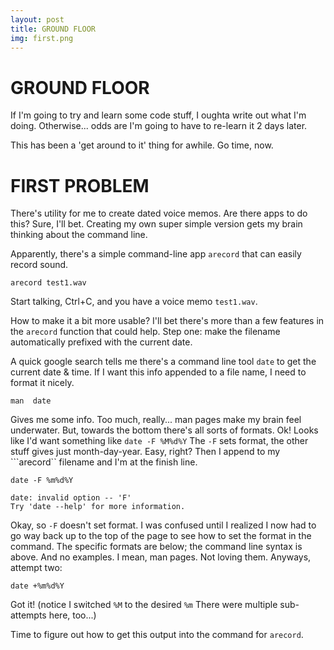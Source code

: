 ```yaml
---
layout: post
title: GROUND FLOOR
img: first.png
---
```


# GROUND FLOOR

If I'm going to try and learn some code stuff, I oughta write out what I'm doing.  Otherwise... odds are I'm going to have to re-learn it 2 days later.

This has been a 'get around to it' thing for awhile.  Go time, now.

# FIRST PROBLEM

There's utility for me to create dated voice memos.  Are there apps to do this? Sure, I'll bet.  Creating my own super simple version gets my brain thinking about the command line.

Apparently, there's a simple command-line app ``arecord`` that can easily record sound.

```
arecord test1.wav
```

Start talking, Ctrl+C, and you have a voice memo ``test1.wav``.

How to make it a bit more usable?  I'll bet there's more than a few features in the ``arecord`` function that could help.  Step one: make the filename automatically prefixed with the current date.

A quick google search tells me there's a command line tool ``date`` to get the current date & time.  If I want this info appended to a file name, I need to format it nicely.

```
man  date
```

Gives me some info.  Too much, really... man pages make my brain feel underwater.  But, towards the bottom there's all sorts of formats.  Ok!  Looks like I'd want something like
``date -F %M%d%Y``  The ``-F`` sets format, the other stuff gives just month-day-year.  Easy, right?  Then I append to my ```arecord`` filename and I'm at the finish line.

```
date -F %m%d%Y

date: invalid option -- 'F'
Try 'date --help' for more information.
```

Okay, so ``-F`` doesn't set format.  I was confused until I realized I now had to go way back up to the top of the page to see how to set the format in the command.  The specific formats are below; the command line syntax is above.  And no examples.  I mean, man pages.  Not loving them.
Anyways, attempt two:

```
date +%m%d%Y
```

Got it!  (notice I switched ``%M`` to the desired ``%m`` There were multiple sub-attempts here, too...)

Time to figure out how to get this output into the command for ``arecord``.



